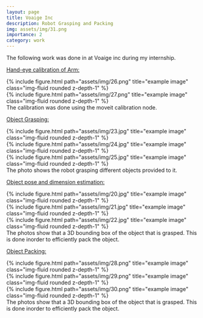 ```yaml
---
layout: page
title: Voaige Inc
description: Robot Grasping and Packing 
img: assets/img/31.png
importance: 2
category: work
---
```


The following work was done in at Voaige inc during my internship.

<u>Hand-eye calibration of Arm:</u>

<div class="row">
    <div class="col-sm mt-3 mt-md-0">
        {% include figure.html path="assets/img/26.png" title="example image" class="img-fluid rounded z-depth-1" %}
    </div>
    <div class="col-sm mt-3 mt-md-0">
        {% include figure.html path="assets/img/27.png" title="example image" class="img-fluid rounded z-depth-1" %}
    </div>
</div>
<div class="caption">
    The calibration was done using the moveit calibration node.
</div>

<u>Object Grasping:</u>

<div class="row">
    <div class="col-sm mt-3 mt-md-0">
        {% include figure.html path="assets/img/23.jpg" title="example image" class="img-fluid rounded z-depth-1" %}
    </div>
    <div class="col-sm mt-3 mt-md-0">
        {% include figure.html path="assets/img/24.jpg" title="example image" class="img-fluid rounded z-depth-1" %}
    </div>
    <div class="col-sm mt-3 mt-md-0">
        {% include figure.html path="assets/img/25.jpg" title="example image" class="img-fluid rounded z-depth-1" %}
    </div>
</div>
<div class="caption">
    The photo shows the robot grasping different objects provided to it.
</div>

<u>Object pose and dimension estimation:</u>

<div class="row">
    <div class="col-sm mt-3 mt-md-0">
        {% include figure.html path="assets/img/20.jpg" title="example image" class="img-fluid rounded z-depth-1" %}
    </div>
    <div class="col-sm mt-3 mt-md-0">
        {% include figure.html path="assets/img/21.jpg" title="example image" class="img-fluid rounded z-depth-1" %}
    </div>
    <div class="col-sm mt-3 mt-md-0">
        {% include figure.html path="assets/img/22.jpg" title="example image" class="img-fluid rounded z-depth-1" %}
    </div>
</div>
<div class="caption">
    The photos show that a 3D bounding box of the object that is grasped. This is done inorder to efficiently pack the object.
</div>

<u>Object Packing:</u>

<div class="row">
    <div class="col-sm mt-3 mt-md-0">
        {% include figure.html path="assets/img/28.png" title="example image" class="img-fluid rounded z-depth-1" %}
    </div>
    <div class="col-sm mt-3 mt-md-0">
        {% include figure.html path="assets/img/29.png" title="example image" class="img-fluid rounded z-depth-1" %}
    </div>
    <div class="col-sm mt-3 mt-md-0">
        {% include figure.html path="assets/img/30.png" title="example image" class="img-fluid rounded z-depth-1" %}
    </div>
</div>
<div class="caption">
    The photos show that a 3D bounding box of the object that is grasped. This is done inorder to efficiently pack the object.
</div>
